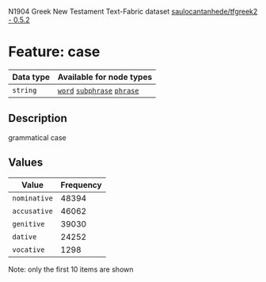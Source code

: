 <p>N1904 Greek New Testament Text-Fabric dataset <a href="https://github.com/saulocantanhede/tfgreek2">saulocantanhede/tfgreek2 - 0.5.2</a></p>

<h1>Feature: case</h1>

<table>
<thead>
<tr>
  <th>Data type</th>
  <th>Available for node types</th>
</tr>
</thead>
<tbody>
<tr>
  <td><code>string</code></td>
  <td><A HREF="featurebynodetype.md#word"><code>word</code></A> <A HREF="featurebynodetype.md#subphrase"><code>subphrase</code></A> <A HREF="featurebynodetype.md#phrase"><code>phrase</code></A></td>
</tr>
</tbody>
</table>

<h2>Description</h2>

<p>grammatical case</p>

<h2>Values</h2>

<table>
<thead>
<tr>
  <th>Value</th>
  <th>Frequency</th>
</tr>
</thead>
<tbody>
<tr>
  <td><code>nominative</code></td>
  <td>48394</td>
</tr>
<tr>
  <td><code>accusative</code></td>
  <td>46062</td>
</tr>
<tr>
  <td><code>genitive</code></td>
  <td>39030</td>
</tr>
<tr>
  <td><code>dative</code></td>
  <td>24252</td>
</tr>
<tr>
  <td><code>vocative</code></td>
  <td>1298</td>
</tr>
</tbody>
</table>

<p>Note: only the first 10 items are shown</p>
